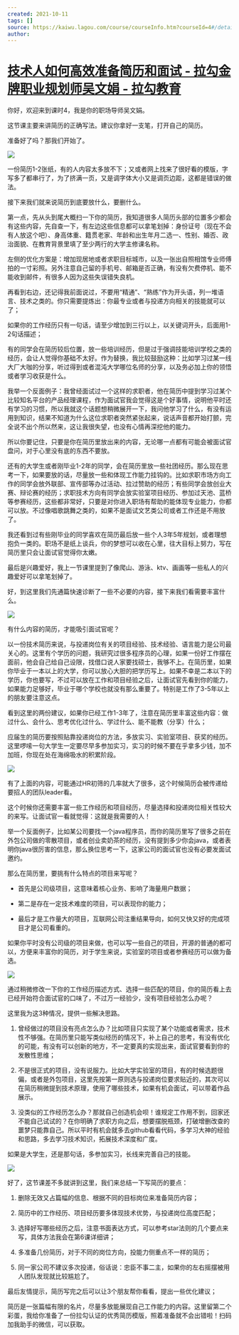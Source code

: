 ```yaml
---
created: 2021-10-11
tags: []
source: https://kaiwu.lagou.com/course/courseInfo.htm?courseId=4#/detail/pc?id=41
author: 
---
```


# [技术人如何高效准备简历和面试 - 拉勾金牌职业规划师吴文娟 - 拉勾教育](https://kaiwu.lagou.com/course/courseInfo.htm?courseId=4#/detail/pc?id=41)


你好，欢迎来到课时4，我是你的职场导师吴文娟。

这节课主要来讲简历的正确写法。建议你拿好一支笔，打开自己的简历。

准备好了吗？那我们开始了。

![](http://s0.lgstatic.com/i/image2/M01/8A/D7/CgotOV14kZeABnl_AAGeoS2_Q2k630.png)

一份简历1-2张纸，有的人内容太多放不下；又或者网上找来了很好看的模版，字写多了都串行了，为了挤满一页，又是调字体大小又是调页边距，这都是错误的做法。

接下来我们就来说简历到底要放什么，要删什么。

第一点，先从头到尾大概扫一下你的简历，我知道很多人简历头部的位置多少都会有这些内容，先自查一下，有左边这些信息都可以拿笔划掉：身份证号（现在不会有人放这个吧）、身高体重、籍贯老家、年龄和出生年月二选一、性别、婚否、政治面貌、在教育背景里填了至少两行的大学主修课名称。

左侧的优化方案是：增加现居地或者求职目标城市，以及一张出自照相馆专业师傅拍的一寸彩照。另外注意自己留的手机号、邮箱是否正确，有没有欠费停机、能不能收到邮件，有很多人因为这些失误错失良机。

再看到右边，还记得我前面说过，不要用“精通”、“熟练”作为开头语，列一堆语言、技术之类的。你只需要提炼出：你最专业或者与投递方向相关的技能就可以了；

如果你的工作经历只有一句话，请至少增加到三行以上，以关键词开头，后面用1-2句话描述；

有的同学会在简历较后位置，放一些培训经历，但是过于强调技能培训学校之类的经历，会让人觉得你基础不太好。作为替换，我比较鼓励这种：比如学习过某一线大厂大咖的分享，听过得到或者混沌大学哪位名师的分享，以及务必加上你的领悟或者学习收获是什么。

我举一个反面例子：我曾经面试过一个这样的求职者，他在简历中提到学习过某个比较知名平台的产品经理课程，作为面试官我会觉得这是个好事情，说明他平时还有学习的习惯，所以我就这个话题想稍微展开一下，我问他学习了什么，有没有运用到知识，结果不知道为什么这位求职者突然紧张起来，说话声音都开始打颤，完全说不出个所以然来，这让我很失望，也没有心情再深挖他的能力。

所以你要记住，只要是你在简历里放出来的内容，无论哪一点都有可能会被面试官盘问，对于心里没有底的东西不要放。

还有的大学生或者刚毕业1-2年的同学，会在简历里放一些社团经历。那么现在思考一下，如果要放的话，尽量放一些和体现工作能力挂钩的。比如求职市场方向工作的同学会放外联部、宣传部等办过活动、拉过赞助的经历；有些同学会放创业大赛、辩论赛的经历；求职技术方向有同学会放实验室项目经历、参加过天池、蓝桥等参赛经历，这些都非常好，只要是对你进入职场有帮助的能体现专业能力，你都可以放。不过像唱歌跳舞之类的，如果不是面试文艺类公司或者工作还是不用放了。

我还看到过有些刚毕业的同学喜欢在简历最后放一些个人3年5年规划，或者理想抱负一类的。职场不是纸上谈兵，你的梦想可以收在心里，往大目标上努力，写在简历里只会让面试官觉得你太嫩。

最后是兴趣爱好，我上一节课里提到了像爬山、游泳、ktv、画画等一些私人的兴趣爱好可以拿笔划掉了。

好，到这里我们先通篇快速诊断了一些不必要的内容，接下来我们看需要丰富什么。

![](http://s0.lgstatic.com/i/image2/M01/8A/B7/CgoB5l14kZuALumRAAGpUsFBajI700.png)

有什么内容的简历，才能吸引面试官呢？

以一份技术简历来说，与投递岗位有关的项目经验、技术经验、语言能力是公司最关心的。这里有个学历的问题，我研究过很多程序员的心理，如果一份好工作摆在面前，他会自己给自己设限，找借口说人家要找硕士，我够不上。在简历里，如果你毕业于一本以上的大学，你可以放心大胆的把学历写上。如果不幸是二本以下的学历，你也要写，不过可以放在工作和项目经验之后，让面试官先看到你的能力，如果能力足够好，毕业于哪个学校也就没有那么重要了。特别是工作了3-5年以上的朋友要注意这点。

看到这里的两份建议，如果你已经工作1-3年了，注意在简历里丰富这些内容：做过什么、会什么、思考优化过什么、学过什么、能不能教（分享）什么；

应届生的简历要按照贴靠投递岗位的方法，多放实习、实验室项目、获奖的经历。这里啰嗦一句大学生一定要尽早多参加实习，实习的时候不要在乎拿多少钱，加不加班，你现在处在海绵吸水的积累阶段。

![](http://s0.lgstatic.com/i/image2/M01/8A/B7/CgoB5l14kaCAa_HbAAHBet075cg216.png)

有了上面的内容，可能通过HR初筛的几率就大了很多，这个时候简历会被传递给要招人的团队leader看。

这个时候你还需要丰富一些工作经历和项目经历，尽量选择和投递岗位相关性较大的来写。让面试官一看就觉得：这就是我需要的人！

举一个反面例子，比如某公司要找一个java程序员，而你的简历里写了很多之前在外包公司做的零散项目，或者创业卖奶茶的经历，没有提到多少你会java，或者表明你java很厉害的信息，那么换位思考一下，这家公司的面试官也没有必要发面试邀约。

那么在简历里，要挑有什么特点的项目来写呢？

-   首先是公司级项目，这意味着核心业务、影响了海量用户数据；
    
-   第二是存在一定技术难度的项目，可以表现你的能力；
    
-   最后才是工作量大的项目，互联网公司注重结果导向，如何又快又好的完成项目才是公司看重的。
    

如果你平时没有公司级的项目来做，也可以写一些自己的项目，开源的普通的都可以，方便来丰富你的简历，对于学生来说，实验室的项目或者参赛经历可以做为备选。

![](http://s0.lgstatic.com/i/image2/M01/8A/B7/CgoB5l14kaeAFoaiAAFKuf_hHvE995.png)

通过稍微修改一下你的工作经历描述方式、选择一些匹配的项目，你的简历看上去已经开始符合面试官的口味了，不过万一经验少，没有项目经验怎么办呢？

这里我为这3种情况，提供一些解决思路。

1.  曾经做过的项目没有亮点怎么办？比如项目只实现了某个功能或者需求，技术性不够强。在简历里只能写类似经历的情况下，补上自己的思考，有没有优化的可能，有没有可以创新的地方，不一定要真的实现出来，面试官要看到你的发散性思维；
    
2.  不是很正式的项目，没有说服力。比如大学实验室的项目，有的时候选题很偏，或者是外包项目，这里先按第一原则选与投递岗位要求贴近的，其次可以在简历稍微提到技术原理，使用了哪些技术，如果有机会面试，可以带着作品展示。
    
3.  没类似的工作经历怎么办？那就自己创造机会呗！谁规定工作用不到，回家还不能自己试试的？在你明确了求职方向之后，想要摆脱瓶颈，打破增删改查的噩梦只能靠自己。所以平时有机会就多去github看看代码，多学习大神的经验和思路，多去学习技术知识，拓展技术深度和广度。 
    

如果是大学生，还是那句话，多参加实习，长线来完善自己的技能。

![](http://s0.lgstatic.com/i/image2/M01/8A/B7/CgoB5l14kauAUUGEAAEDTfOHb9o239.png)

好了，这节课差不多就讲到这里，我们来总结一下写简历的要点：

1.  删除无效又占篇幅的信息、根据不同的目标岗位来准备简历内容；
    
2.  简历中的工作经历、项目经历要多体现技术优势，与投递岗位高度匹配；
    
3.  选择好写哪些经历之后，注意书面表达方式，可以参考star法则的几个要点来写，具体方法我会在第6课详细讲；
    
4.  多准备几份简历，对于不同的岗位方向，投能力侧重点不一样的简历；
    
5.  同一家公司不建议多次投递，俗话说：忠臣不事二主，如果你的左右摇摆被用人团队发现就比较尴尬了。
    

最后友情提示，简历写完之后可以让3个朋友帮你看看，提出一些优化建议；

简历是一张篇幅有限的名片，尽量多放能展现自己工作能力的内容。这里留第二个彩蛋，我给你准备了一份拉勾认证的优秀简历模版，照着准备就不会出错啦！扫码加我助手的微信，可以获取。
